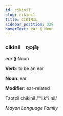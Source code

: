 ```yaml
---
id: cikinil
slug: cikinil
title: CİKİNİL
sidebar_position: 328
hoverText: ear § Noun
---
```


### cikinil&emsp;<span kind="abugida">ꞇɟɔɟƨ͊ɟ</span>

*ear* **§** Noun

**Verb**: to be an ear

**Noun**: ear

**Modifier**: ear-related

Tzotzil chikinil /'ʰi.kʰi.nil/

*Mayan Language Family*